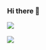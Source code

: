 ### Hi there 👋
<a href="https://hits.seeyoufarm.com"><img src="https://hits.seeyoufarm.com/api/count/incr/badge.svg?url=https%3A%2F%2Fgithub.com%2Fhowooyeon&count_bg=%2379C83D&title_bg=%23000000&icon=github.svg&icon_color=%23E7E7E7&title=my+Github+hits&edge_flat=false"/></a>
<br><br>
 <img src="https://github-readme-stats.vercel.app/api?username=howooyeon&show_icons=true&theme=shadow_green">

